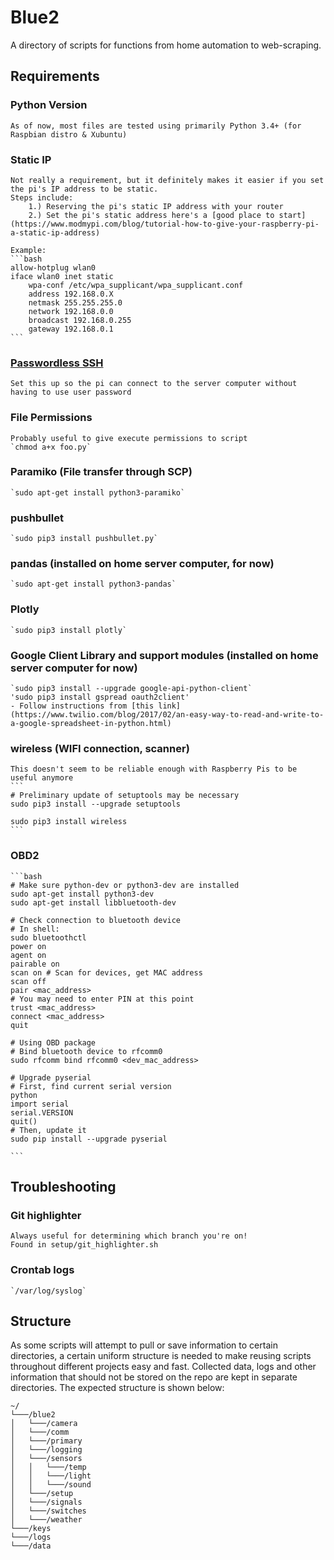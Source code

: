 # Blue2
A directory of scripts for functions from home automation to web-scraping.

## Requirements
### Python Version
    As of now, most files are tested using primarily Python 3.4+ (for Raspbian distro & Xubuntu)

### Static IP
    Not really a requirement, but it definitely makes it easier if you set the pi's IP address to be static.
    Steps include:
        1.) Reserving the pi's static IP address with your router
        2.) Set the pi's static address here's a [good place to start](https://www.modmypi.com/blog/tutorial-how-to-give-your-raspberry-pi-a-static-ip-address)

    Example:
    ```bash
    allow-hotplug wlan0
    iface wlan0 inet static
        wpa-conf /etc/wpa_supplicant/wpa_supplicant.conf
        address 192.168.0.X
        netmask 255.255.255.0
        network 192.168.0.0
        broadcast 192.168.0.255
        gateway 192.168.0.1
    ```


### [Passwordless SSH](https://www.raspberrypi.org/documentation/remote-access/ssh/passwordless.md)
    Set this up so the pi can connect to the server computer without having to use user password

### File Permissions
    Probably useful to give execute permissions to script
    `chmod a+x foo.py`

### Paramiko (File transfer through SCP)
    `sudo apt-get install python3-paramiko`

### pushbullet
    `sudo pip3 install pushbullet.py`

### pandas (installed on home server computer, for now)
    `sudo apt-get install python3-pandas`

### Plotly
    `sudo pip3 install plotly`

### Google Client Library and support modules (installed on home server computer for now)
    `sudo pip3 install --upgrade google-api-python-client`
    'sudo pip3 install gspread oauth2client'
    - Follow instructions from [this link](https://www.twilio.com/blog/2017/02/an-easy-way-to-read-and-write-to-a-google-spreadsheet-in-python.html)

### wireless (WIFI connection, scanner)
    This doesn't seem to be reliable enough with Raspberry Pis to be useful anymore
    ```
    # Preliminary update of setuptools may be necessary
    sudo pip3 install --upgrade setuptools

    sudo pip3 install wireless
    ```
### OBD2
    ```bash
    # Make sure python-dev or python3-dev are installed
    sudo apt-get install python3-dev
    sudo apt-get install libbluetooth-dev

    # Check connection to bluetooth device
    # In shell:
    sudo bluetoothctl
    power on
    agent on
    pairable on
    scan on # Scan for devices, get MAC address
    scan off
    pair <mac_address>
    # You may need to enter PIN at this point
    trust <mac_address>
    connect <mac_address>
    quit

    # Using OBD package
    # Bind bluetooth device to rfcomm0
    sudo rfcomm bind rfcomm0 <dev_mac_address>

    # Upgrade pyserial
    # First, find current serial version
    python
    import serial
    serial.VERSION
    quit()
    # Then, update it
    sudo pip install --upgrade pyserial

    ```

## Troubleshooting

### Git highlighter
    Always useful for determining which branch you're on!
    Found in setup/git_highlighter.sh

### Crontab logs
    `/var/log/syslog`



## Structure
As some scripts will attempt to pull or save information to certain directories, a certain uniform structure is needed to make reusing scripts throughout different projects easy and fast. Collected data, logs and other information that should not be stored on the repo are kept in separate directories. The expected structure is shown below:
```
~/
└───/blue2
│   └───/camera
│   └───/comm
│   └───/primary
│   └───/logging
│   └───/sensors
│   │   └───/temp
│   │   └───/light
│   │   └───/sound
│   └───/setup
│   └───/signals
│   └───/switches
│   └───/weather
└───/keys
└───/logs
└───/data
```
  
